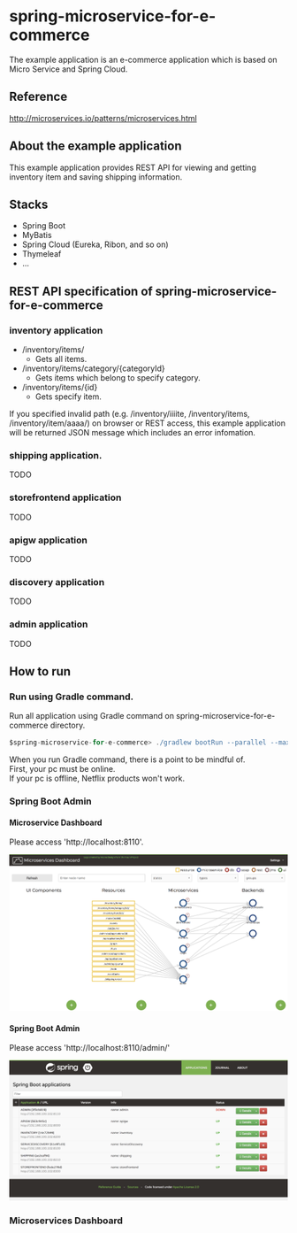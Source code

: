 # spring-microservice-for-e-commerce
The example application is an e-commerce application which is based on Micro Service and Spring Cloud.

## Reference
http://microservices.io/patterns/microservices.html

## About the example application
This example application provides REST API for viewing and getting inventory item and saving shipping information.

## Stacks
- Spring Boot
- MyBatis
- Spring Cloud (Eureka, Ribon, and so on)
- Thymeleaf
- ...

## REST API specification of spring-microservice-for-e-commerce

### inventory application

- /inventory/items/
  + Gets all items.
- /inventory/items/category/{categoryId}
  + Gets items which belong to specify category.
- /inventory/items/{id}
  + Gets specify item.

If you specified invalid path (e.g. /inventory/iiiite, /inventory/items, /inventory/item/aaaa/) on browser or REST access,
this example application will be returned JSON message which includes an error infomation.

### shipping application.

TODO

### storefrontend application

TODO

### apigw application

TODO

### discovery application

TODO

### admin application

TODO

## How to run

### Run using Gradle command.
Run all application using Gradle command on spring-microservice-for-e-commerce directory.
```gradle
$spring-microservice-for-e-commerce> ./gradlew bootRun --parallel --max-workers=6
```

When you run Gradle command, there is a point to be mindful of.  
First, your pc must be online.  
If your pc is offline, Netflix products won't work.

### Spring Boot Admin

#### Microservice Dashboard

Please access 'http://localhost:8110'.

![Microservice Dashboard](./screenshots/microservicedashboard.png)

#### Spring Boot Admin

Please access 'http://localhost:8110/admin/'

![Spring Boot Admin](./screenshots/bootadmin.png)

### Microservices Dashboard



